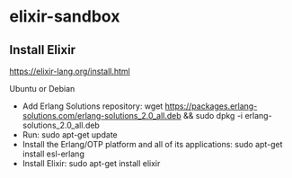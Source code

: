 # elixir-sandbox

## Install Elixir

https://elixir-lang.org/install.html

Ubuntu or Debian

  - Add Erlang Solutions repository: wget https://packages.erlang-solutions.com/erlang-solutions_2.0_all.deb && sudo dpkg -i erlang-solutions_2.0_all.deb
  - Run: sudo apt-get update
  - Install the Erlang/OTP platform and all of its applications: sudo apt-get install esl-erlang
  - Install Elixir: sudo apt-get install elixir

